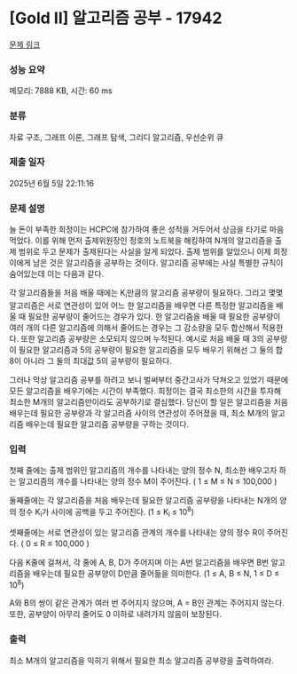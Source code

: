 # [Gold II] 알고리즘 공부 - 17942 

[문제 링크](https://www.acmicpc.net/problem/17942) 

### 성능 요약

메모리: 7888 KB, 시간: 60 ms

### 분류

자료 구조, 그래프 이론, 그래프 탐색, 그리디 알고리즘, 우선순위 큐

### 제출 일자

2025년 6월 5일 22:11:16

### 문제 설명

<p>늘 돈이 부족한 희정이는 HCPC에 참가하여 좋은 성적을 거두어서 상금을 타기로 마음먹었다. 이를 위해 먼저 출제위원장인 정호의 노트북을 해킹하여 N개의 알고리즘을 출제 범위로 두고 문제가 출제된다는 사실을 알게 되었다. 출제 범위를 알았으니 이제 희정이에게 남은 것은 알고리즘을 공부하는 것이다. 알고리즘 공부에는 사실 특별한 규칙이 숨어있는데 이는 다음과 같다.</p>

<p>각 알고리즘들을 처음 배울 때에는 K<sub>i</sub>만큼의 알고리즘 공부량이 필요하다. 그리고 몇몇 알고리즘은 서로 연관성이 있어 어느 한 알고리즘을 배우면 다른 특정한 알고리즘을 배울 때 필요한 공부량이 줄어드는 경우가 있다. 한 알고리즘을 배울 때 필요한 공부량이 여러 개의 다른 알고리즘에 의해서 줄어드는 경우는 그 감소량을 모두 합산해서 적용한다. 또한 알고리즘 공부량은 소모되지 않으며 누적된다. 예시로 처음 배울 때 3의 공부량이 필요한 알고리즘과 5의 공부량이 필요한 알고리즘을 모두 배우기 위해선 그 둘의 합 8이 아니라 그 둘의 최대값 5의 공부량이 필요하다.</p>

<p>그러나 막상 알고리즘 공부를 하려고 보니 벌써부터 중간고사가 닥쳐오고 있었기 때문에 모든 알고리즘을 배우기에는 시간이 부족했다. 희정이는 결국 최소한의 시간을 투자해 최소한 M개의 알고리즘만이라도 공부하기로 결심했다. 당신이 할 일은 알고리즘을 처음 배우는데 필요한 공부량과 각 알고리즘 사이의 연관성이 주어졌을 때, 최소 M개의 알고리즘 배우는데 필요한 알고리즘 공부량을 구하는 것이다.</p>

### 입력 

 <p>첫째 줄에는 출제 범위인 알고리즘의 개수를 나타내는 양의 정수 N, 최소한 배우고자 하는 알고리즘의 개수를 나타내는 양의 정수 M이 주어진다. ( 1 ≤ M ≤ N ≤ 100,000 )</p>

<p>둘째줄에는 각 알고리즘을 처음 배우는데 필요한 알고리즘 공부량을 나타내는 N개의 양의 정수 K<sub>i</sub>가 사이에 공백을 두고 주어진다. (1 ≤ K<sub>i </sub>≤ 10<sup>8</sup>)</p>

<p>셋째줄에는 서로 연관성이 있는 알고리즘 관계의 개수를 나타내는 양의 정수 R이 주어진다. ( 0 ≤ R ≤ 100,000 )</p>

<p>다음 K줄에 걸쳐서, 각 줄에 A, B, D가 주어지며 이는 A번 알고리즘을 배우면 B번 알고리즘을 배우는데 필요한 공부양이 D만큼 줄어듦을 의미한다. (1 ≤ A, B ≤ N, 1 ≤ D ≤ 10<sup>8</sup>)</p>

<p>A와 B의 쌍이 같은 관계가 여러 번 주어지지 않으며, A = B인 관계는 주어지지 않는다. 또한, 공부양이 아무리 줄어도 0 이하로 내려가지 않음이 보장된다.</p>

### 출력 

 <p>최소 M개의 알고리즘을 익히기 위해서 필요한 최소 알고리즘 공부량을 출력하여라.</p>

